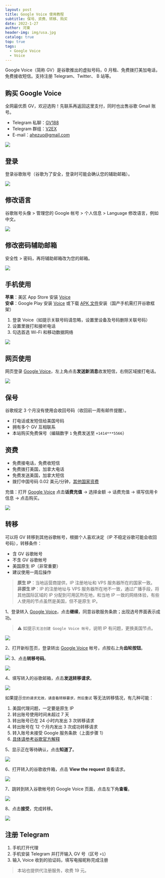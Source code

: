 ```yaml
---
layout: post
title: Google Voice 使用教程
subtitle: 保号、资费、转移、购买
date: 2022-1-27
author: 河東
header-img: img/usa.jpg
catalog: true
top: true
tags:
  - Google Voice
  - Voice
---
```


Google Voice（简称 GV）是谷歌推出的虚拟号码，0 月租、免费拨打美加电话，免费接收短信。支持注册 Telegram、Twitter、 B 站等。


## 购买 Google Voice

全网最优质 GV，欢迎选购！先联系再返回这里支付，同时也出售谷歌 Gmail 账号。

- Telegram 私聊：[GV188](https://t.me/GV188) 
- Telegram 群组：[V2EX](https://t.me/V2EXPro)
- E-mail：<ahezuo@gmail.com>

![](https://i.imgur.com/eXaKhtv.png)


## 登录

登录谷歌账号（谷歌为了安全，登录时可能会确认您的辅助邮箱）。

![](https://i.imgur.com/cAWNsRj.png)

## 修改语言

谷歌账号头像 > 管理您的 Google 帐号 > 个人信息 > Language 修改语言，例如中文。

![](https://i.imgur.com/oMYAOmY.png)
## 修改密码辅助邮箱

安全性 > 密码，再将辅助邮箱改为您的邮箱。

![](https://i.imgur.com/dmWyVKU.png)




## 手机使用

**苹果**：美区 App Store 安装 [Voice](https://apps.apple.com/us/app/google-voice/id318698524)\
**安卓**：Google Play 安装 [Voice](https://play.google.com/store/apps/details?id=com.google.android.apps.googlevoice&hl=zh&gl=US) 或下载 [APK 文件](https://apkpure.com/search?q=Google+Voice)安装（国产手机需打开谷歌框架）

1. 登录 Voice（如提示关联号码请忽略，设置里设备及号码删除关联号码）
2. 设置里拨打和接听电话
3. 勾选首选 Wi-Fi 和移动数据网络

![](https://i.imgur.com/TCY50ff.jpg)

## 网页使用

网页登录 [Google Voice](https://voice.google.com/)，左上角点击**发送新消息**收发短信，右侧区域接打电话。

![](https://i.imgur.com/IrB7dd5.png)




## 保号

谷歌规定 3 个月没有使用会收回号码（收回前一周有邮件提醒）。

- 打电话或发短信给美国号码
- 拥有多个 GV 互相联系
- 本站购买免费保号（编辑数字 `1` 免费发送至 `+1414***5566`）
  

## 资费

- 免费接电话，免费收短信
- 免费拨打美国，加拿大电话
- 免费发送美国，加拿大短信
- 拨打中国号码 0.02 美元/分钟，[其他国家资费](https://voice.google.com/u/0/rates?pli=1)

充值：打开 [Google Voice](https://voice.google.com/u/3/billing) 点击**话费充值** → 选择金额 → 话费充值 → 填写信用卡信息 → 点击购买。

![](https://i.imgur.com/5WiCJVa.png)


## 转移

可以将 GV 转移到其他谷歌帐号，根据个人喜欢决定（IP 不稳定谷歌可能会收回号码），转移条件：

- 含 GV 谷歌帐号
- 不含 GV 谷歌帐号
- 美国原生 IP（非常重要）
- 建议使用一周后操作

>**原生 IP**：当地运营商提供，IP 注册地址和 VPS 服务器所在的国家一致。\
>**非原生 IP**：IP 的注册地址与 VPS 服务器所在地不一致，通过广播手段，将其他国际区域的 IP 分配到可用区所在地，和当地 IP 一致的网络体验，有些人使用的节点虽然是美国，但不是原生 IP。


1、登录转入 [Google Voice](https://voice.google.com/u/0/messages)，点击**继续**，同意谷歌服务条款；出现选号界面表示成功。

> ⚠️ 如提示`无法创建 Google Voice 帐号`，说明 IP 有问题，更换美国节点。

![](https://i.imgur.com/b7Iiwn2.png)

2、打开新标签页，登录转出 [Google Voice](https://voice.google.com/u/0/messages) 帐号，点按右上角**齿轮按钮**。


![](https://i.imgur.com/FpZ4KxH.png)
3、点击**转移号码**。

![](https://i.imgur.com/OASFgdA.png)

4、填写转入的谷歌邮箱，点击**发送转移请求**。


![](https://i.imgur.com/dnPKT2H.png)

如果提示`您的请求无效，请查看转移要求，然后重试` 等无法转移情况，有几种可能：
1. 美国代理问题，一定要是原生 IP
2. 转出账号使用时间未超过 7 天
3. 转出账号已在 24 小时内发出 3 次转移请求
4. 转出账号在 12 个月内发出 3 次成功转移请求
5. 转入账号未接受 Google 服务条款（上面步骤 1）
6. [具体请参考谷歌官方解释](https://support.google.com/voice/answer/1065667?authuser=0#googlexfer&zippy) 


5、显示正在等待确认，点击**知道了**。

![](https://i.imgur.com/YbWLJgg.png)

6、打开转入的谷歌收件箱，点击 **View the request** 查看请求。

![](https://i.imgur.com/4H0A9lC.png)

7、跳转到转入谷歌帐号的 Google Voice 页面，点击左下角**查看**。

![](https://i.imgur.com/Yl00SOG.png)

8、点击**接受**，完成转移。

![](https://i.imgur.com/naiWfji.png)


## 注册 Telegram

1. 手机打开代理
2. 手机安装 Telegram 并打开输入 GV 号（区号 `+1`）
3. 输入 Voice 收到的验证码，填写电报昵称完成注册
    
> 本站也提供代注册服务，收费 19 元。
